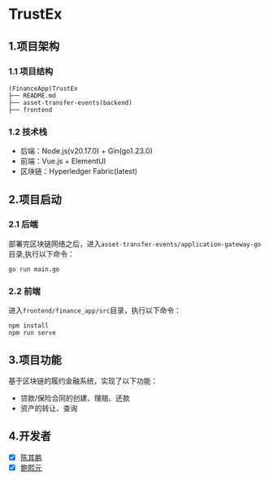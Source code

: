 # TrustEx
## 1.项目架构
### 1.1 项目结构
```
(FinanceApp)TrustEx
├── README.md
├── asset-transfer-events(backend)
├── frontend

```
### 1.2 技术栈
- 后端：Node.js(v20.17.0) + Gin(go1.23.0)
- 前端：Vue.js + ElementUI
- 区块链：Hyperledger Fabric(latest)

## 2.项目启动
### 2.1 后端
部署完区块链网络之后，进入`asset-transfer-events/application-gateway-go`目录,执行以下命令：
```shell
go run main.go
```
### 2.2 前端
进入`frontend/finance_app/src`目录，执行以下命令：
```shell
npm install
npm run serve
```

## 3.项目功能
基于区块链的履约金融系统，实现了以下功能：
- 贷款/保险合同的创建、理赔、还款
- 资产的转让、查询

## 4.开发者
- [x] [陈其鹏](https://github.com/LeChatelier-Lenz)
- [x] [鲍熙元](https://github.com/LemonKozzet)
